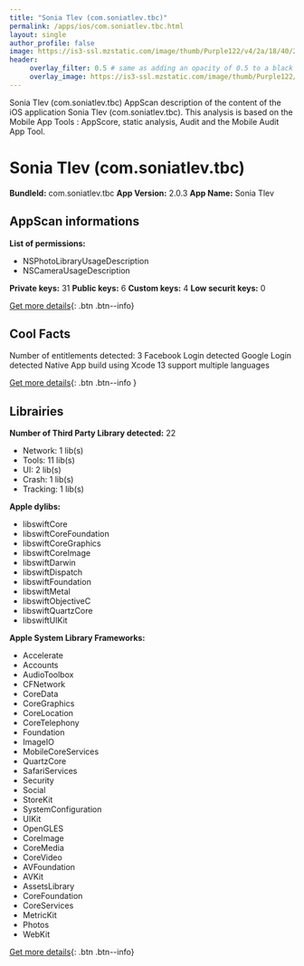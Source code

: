 ```yaml
---
title: "Sonia Tlev (com.soniatlev.tbc)"
permalink: /apps/ios/com.soniatlev.tbc.html
layout: single
author_profile: false
image: https://is3-ssl.mzstatic.com/image/thumb/Purple122/v4/2a/18/40/2a1840bd-35b6-6ea5-3c47-b80b4730b396/AppIcon-0-0-1x_U007emarketing-0-0-0-4-0-0-sRGB-0-0-0-GLES2_U002c0-512MB-85-220-0-0.png/512x512bb.jpg
header: 
     overlay_filter: 0.5 # same as adding an opacity of 0.5 to a black background
     overlay_image: https://is3-ssl.mzstatic.com/image/thumb/Purple122/v4/2a/18/40/2a1840bd-35b6-6ea5-3c47-b80b4730b396/AppIcon-0-0-1x_U007emarketing-0-0-0-4-0-0-sRGB-0-0-0-GLES2_U002c0-512MB-85-220-0-0.png/512x512bb.jpg
---
```

Sonia Tlev (com.soniatlev.tbc) AppScan description of the content of the iOS application Sonia Tlev (com.soniatlev.tbc). This analysis is based on the Mobile App Tools : AppScore, static analysis, Audit and the Mobile Audit App Tool.

# Sonia Tlev (com.soniatlev.tbc)

**BundleId:** com.soniatlev.tbc
**App Version:** 2.0.3
**App Name:** Sonia Tlev


## AppScan informations 

**List of permissions:** 
- NSPhotoLibraryUsageDescription
- NSCameraUsageDescription
  
  
**Private keys:** 31
**Public keys:** 6
**Custom keys:** 4
**Low securit keys:** 0
  
[Get more details](/pricing.html){: .btn .btn--info}

## Cool Facts

Number of entitlements detected: 3
Facebook Login detected
Google Login detected
Native App
build using Xcode 13
support multiple languages
  
[Get more details](/pricing.html){: .btn .btn--info }

## Librairies 
**Number of Third Party Library detected:** 22
- Network: 1 lib(s)
- Tools: 11 lib(s)
- UI: 2 lib(s)
- Crash: 1 lib(s)
- Tracking: 1 lib(s)


**Apple dylibs:**
- libswiftCore
- libswiftCoreFoundation
- libswiftCoreGraphics
- libswiftCoreImage
- libswiftDarwin
- libswiftDispatch
- libswiftFoundation
- libswiftMetal
- libswiftObjectiveC
- libswiftQuartzCore
- libswiftUIKit


**Apple System Library Frameworks:**
- Accelerate
- Accounts
- AudioToolbox
- CFNetwork
- CoreData
- CoreGraphics
- CoreLocation
- CoreTelephony
- Foundation
- ImageIO
- MobileCoreServices
- QuartzCore
- SafariServices
- Security
- Social
- StoreKit
- SystemConfiguration
- UIKit
- OpenGLES
- CoreImage
- CoreMedia
- CoreVideo
- AVFoundation
- AVKit
- AssetsLibrary
- CoreFoundation
- CoreServices
- MetricKit
- Photos
- WebKit


  
[Get more details](/pricing.html){: .btn .btn--info}

